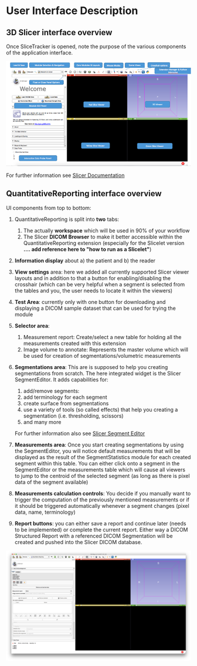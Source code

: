 # User Interface Description

## 3D Slicer interface overview

Once SliceTracker is opened, note the purpose of the various components of the application interface.

![](screenshots/Slicer4ApplicationGUIMap.jpg)

For further information see [Slicer Documentation](https://www.slicer.org/wiki/Documentation/Nightly/SlicerApplication/MainApplicationGUI)

## QuantitativeReporting interface overview

UI components from top to bottom:

1. QuantitativeReporting is split into **two** tabs:
   1. The actually **workspace** which will be used in 90% of your workflow
   2. The Slicer **DICOM Browser** to make it better accessible within the QuantitativeReporting extension \(especially for the Slicelet version   **.... add reference here to "how to run as a Slicelet"**\)
2. **Information display** about a\) the patient and b\) the reader
3. **View settings** area: here we added all currently supported Slicer viewer layouts and in addition to that a button for enabling/disabling the crosshair \(which can be very helpful when a segment is selected from the tables and you, the user needs to locate it within the viewers\)
4. **Test Area**: currently only with one button for downloading and displaying a DICOM sample dataset that can be used for trying the module
5. **Selector area**: 
   1. Measurement report: Create/select a new table for holding all the measurements created with this extension
   2. Image volume to annotate: Represents the master volume which will be used for creation of segmentations/volumetric measurements
6. **Segmentations area**: This are is supposed to help you creating segmentations from scratch. The here integrated widget is the Slicer SegmentEditor. It adds capabilities for:   
   1. add/remove segments:  
   2. add terminology for each segment  
   3. create surface from segmentations  
   4. use a variety of tools \(so called effects\) that help you creating a segmentation \(i.e. thresholding, scissors\)  
   5. and many more

   For further information also see [Slicer Segment Editor](https://www.slicer.org/wiki/Documentation/Nightly/Modules/SegmentEditor)

7. **Measurements area**: Once you start creating segmentations by using the SegmentEditor, you will notice default measurements that will be displayed as the result of the SegmentStatistics module for each created segment within this table. You can either click onto a segment in the SegmentEditor or the measurements table which will cause all viewers to jump to the centroid of the selected segment \(as long as there is pixel data of the segment available\)
8. **Measurements calculation controls**: You decide if you manually want to trigger the computation of the previously mentioned measurements or if it should be triggered automatically whenever a segment changes \(pixel data, name, terminology\)
9. **Report buttons**: you can either save a report and continue later \(needs to be implemented\) or complete the current report. Either way a DICOM Structured Report with a referenced DICOM Segmentation will be created and pushed into the Slicer DICOM database.

![Alt Text](screenshots/user_interface.png)

